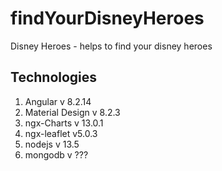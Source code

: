 # findYourDisneyHeroes
Disney Heroes - helps to find your disney heroes 

## Technologies
1. Angular v 8.2.14
2. Material Design v 8.2.3
3. ngx-Charts v 13.0.1
4. ngx-leaflet v5.0.3
5. nodejs v 13.5
6. mongodb v ???


